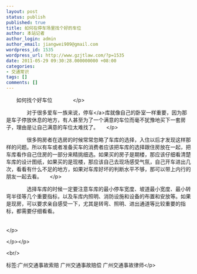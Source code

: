 ```yaml
---
layout: post
status: publish
published: true
title: 如何在停车场里找个好的车位
author: 本站记者
author_login: admin
author_email: jiangwei909@gmail.com
wordpress_id: 1535
wordpress_url: http://www.gzjtlaw.com/?p=1535
date: 2011-05-29 09:30:28.000000000 +08:00
categories:
- 交通常识
tags: []
comments: []
---
```

<p><p>　　如何找个好车位　　　　<&#47;p><p>　　　　对于很多爱车一族来说，<a>停车<&#47;a>库就像自己的卧室一样重要，因为那是车子停放休息的地方，有人甚至为了一个满意的车位而毫不犹豫地买下一套房子，理由是让自己满意的车位太难找了。　　<&#47;p><p>　　　　很多购房者在选房的时候常常忽略了车库的选择，入住以后才发现这样那样的问题。所以有车或者准备买车的消费者应该把车库的选择跟住房放在一起，把车库看作自己住房的一部分来精挑细选。如果买的房子是期楼，那应该仔细看清楚车库的设计图纸，如果买的是现楼，那应该自己去现场感受气氛，自己开车进出几次，看看有什么不足的地方，如果对车库好坏的判断水平不够，那可以带上内行的朋友一起去看。　　<&#47;p><p>　　　　选择车库的时候一定要注意车库的最小停车宽度、坡道最小宽度、最小转弯半径等几个重要指标，以及车库内照明、消防设施和设备的布置和安放等。如果是现房，可以要求亲自感受一下，尤其是转弯、照明、进出通道等比较重要的指标，都需要仔细看看。<br><br><br><&#47;p><p> <&#47;p><&#47;p><br&#47;><p>标签:广州交通事故索赔 广州交通事故赔偿 广州交通事故律师<&#47;p>
